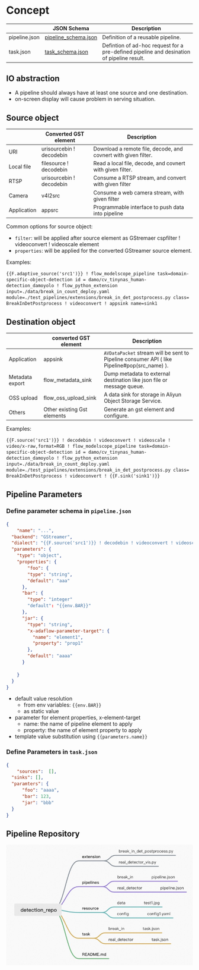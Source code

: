 # Concept


|               | JSON Schema                                    | Description                                                                               |
|---------------|------------------------------------------------|-------------------------------------------------------------------------------------------|
| pipeline.json | [pipeline_schema.json](./pipeline_schema.json) | Definition of a reusable pipeline.                                                        |
| task.json     | [task_schema.json](./task_schema.json)         | Defintion of ad-hoc request for a pre-defined pipeline and desination of pipeline result. |


## IO abstraction

*  A pipeline should always have at least one source and one destination.
*  on-screen display will cause problem in serving situation.

## Source object

|             | Converted GST element    | Description                                                    |
|-------------|--------------------------|----------------------------------------------------------------|
| URI         | urisourcebin ! decodebin | Download a remote file, decode, and covnert with given filter. |
| Local file  | filesource ! decodebin   | Read a local file, decode, and covnert with given filter.      |
| RTSP        | urisourcebin ! decodebin | Consume a RTSP stream, and convert with given filter           |
| Camera      | v4l2src                  | Consume a web camera stream, with given filter                 |
| Application | appsrc                   | Programmable interface to push data into pipeline              |

Common options for source object:
* `filter`: will be applied after source element as GStremaer cspfilter ! videoconvert ! videoscale  element
* `properties`: will be applied for the converted GStreamer source element.

Examples:

```text
{{F.adaptive_source('src1')}} ! flow_modelscope_pipeline task=domain-specific-object-detection id = damo/cv_tinynas_human-detection_damoyolo ! flow_python_extension input=./data/break_in_count_deploy.yaml module=./test_pipelines/extensions/break_in_det_postprocess.py class= BreakInDetPostprocess ! videoconvert ! appsink name=sink1
```

## Destination object

|                 | converted GST element       | Description                                                                                   |
|-----------------|-----------------------------|-----------------------------------------------------------------------------------------------|
| Application     | appsink                     | `AVDataPacket` stream will be sent to Pipeline consumer API ( like  Pipeline#pop(src_name) ). |
| Metadata export | flow_metadata_sink          | Dump metadata to external destination like json file or message queue.                        |
| OSS upload      | flow_oss_upload_sink        | A data sink for storage in Aliyun Object Storage Service.                                     |
| Others          | Other existing Gst elements | Generate an gst element and configure.                                                        |


Examples:

```text
{{F.source('src1')}} ! decodebin ! videoconvert ! videoscale ! video/x-raw,format=RGB ! flow_modelscope_pipeline task=domain-specific-object-detection id = damo/cv_tinynas_human-detection_damoyolo ! flow_python_extension input=./data/break_in_count_deploy.yaml module=./test_pipelines/extensions/break_in_det_postprocess.py class= BreakInDetPostprocess ! videoconvert ! {{F.sink('sink1')}}
```

## Pipeline Parameters

### Define parameter schema in `pipeline.json`

```json
{
	"name": "...",
  "backend": "GStreamer",
  "dialect": "{{F.source('src1')}} ! decodebin ! videoconvert ! videoscale ! video/x-raw,format=RGB ! flow_modelscope_pipeline task=domain-specific-object-detection id = damo/cv_tinynas_human-detection_damoyolo ! flow_python_extension input={{paramters.foo}} module=./test_pipelines/extensions/break_in_det_postprocess.py class= BreakInDetPostprocess ! videoconvert ! {{F.sink('sink1')}}",
  "parameters": {
    "type": "object",
    "properties": {
    	"foo": {
        "type": "string",
        "default": "aaa"
      },
      "bar": {
      	"type": "integer"
        "default": "{{env.BAR}}"
      },
      "jar": {
        "type": "string",
        "x-adaflow-parameter-target": {
          "name": "element1",
          "property": "prop1"
        },
        "default": "aaaa"
      }
      
    }
  }
}
```

* default value resolution
  * from env variables: `{{env.BAR}}`
  * as static value
* parameter for element properties, x-element-target
  * name: the name of pipeline element to apply
  * property: the name of element property to apply
* template value substitution using `{{parameters.name}}`

### Define Parameters in `task.json`


```json
{
	"sources":  [],
  "sinks": [],
  "paramters": {
      "foo": "aaaa",
      "bar": 123,
      "jar": "bbb"
  }
}
```


## Pipeline Repository

![Structure for pipeline repository](./images/pipeline_repo.jpg)


